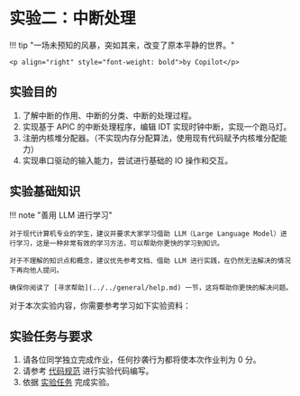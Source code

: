 # 实验二：中断处理

!!! tip "一场未预知的风暴，突如其来，改变了原本平静的世界。"

    <p align="right" style="font-weight: bold">by Copilot</p>

## 实验目的

1. 了解中断的作用、中断的分类、中断的处理过程。
2. 实现基于 APIC 的中断处理程序，编辑 IDT 实现时钟中断，实现一个跑马灯。
3. 注册内核堆分配器。（不实现内存分配算法，使用现有代码赋予内核堆分配能力）
4. 实现串口驱动的输入能力，尝试进行基础的 IO 操作和交互。

## 实验基础知识

!!! note "善用 LLM 进行学习"

    对于现代计算机专业的学生，建议并要求大家学习借助 LLM（Large Language Model）进行学习，这是一种非常有效的学习方法，可以帮助你更快的学习到知识。

    对于不理解的知识点和概念，建议优先参考文档、借助 LLM 进行实践，在仍然无法解决的情况下再向他人提问。

    确保你阅读了 [寻求帮助](../../general/help.md) 一节，这将帮助你更快的解决问题。

对于本次实验内容，你需要参考学习如下实验资料：


## 实验任务与要求

1. 请各位同学独立完成作业，任何抄袭行为都将使本次作业判为 0 分。
2. 请参考 [代码规范](../../general/coding_convention.md) 进行实验代码编写。
3. 依据 [实验任务](./tasks.md) 完成实验。
